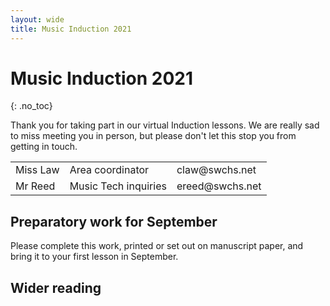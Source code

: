 ```yaml
---
layout: wide
title: Music Induction 2021
---
```


# Music Induction 2021
{: .no_toc}

Thank you for taking part in our virtual Induction lessons. We are really sad to miss meeting you in person, but please don't let this stop you from getting in touch.

<table>
<tr>
<td>Miss Law</td><td>Area coordinator</td><td>claw@swchs.net</td>
</tr>
<tr>
<td>Mr Reed</td><td>Music Tech inquiries</td><td>ereed@swchs.net</td>
</tr>
</table>

<!-- 

## Contents
{: .no_toc}

- TOC
{:toc}

 -->



## Preparatory work for September

Please complete this work, printed or set out on manuscript paper, and bring it to your first lesson in September.


## Wider reading

